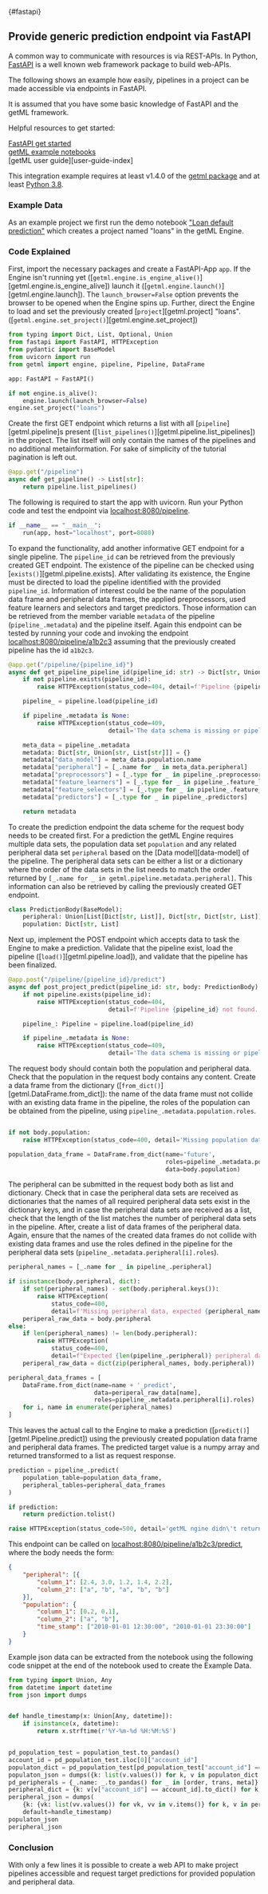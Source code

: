 [](){#fastapi}
## Provide generic prediction endpoint via FastAPI

A common way to communicate with resources is via REST-APIs. In Python, [FastAPI](https://fastapi.tiangolo.com/) is a well known web framework package to build web-APIs.

The following shows an example how easily, pipelines in a project can be made accessible via endpoints in FastAPI.

It is assumed that you have some basic knowledge of FastAPI and the getML framework.

Helpful resources to get started:

[FastAPI get started](https://fastapi.tiangolo.com/tutorial/first-steps/)  
[getML example notebooks](https://github.com/getml/getml-demo)  
[getML user guide][user-guide-index]  

This integration example requires at least v1.4.0 of the [getml package](https://pypi.org/project/getml/) and at least [Python 3.8](https://www.python.org/downloads/).

### Example Data

As an example project we first run the demo notebook ["Loan default prediction"](https://notebooks.getml.com/github/getml/getml-demo/blob/master/loans.ipynb) which creates a project named "loans" in the getML Engine.

### Code Explained

First, import the necessary packages and create a FastAPI-App `app`. If the Engine isn't running yet 
([`getml.engine.is_engine_alive()`][getml.engine.is_engine_alive]) launch it 
([`getml.engine.launch()`][getml.engine.launch]). The `launch_browser=False` 
option prevents the browser to be opened 
when the Engine spins up. Further, direct the Engine to load and set the previously created 
[`project`][getml.project] "loans". ([`getml.engine.set_project()`][getml.engine.set_project])

```python
from typing import Dict, List, Optional, Union
from fastapi import FastAPI, HTTPException
from pydantic import BaseModel
from uvicorn import run
from getml import engine, pipeline, Pipeline, DataFrame

app: FastAPI = FastAPI()

if not engine.is_alive():
    engine.launch(launch_browser=False)
engine.set_project("loans")
```

Create the first GET endpoint which returns a list with all
[`pipeline`][getml.pipeline]s present ([`list_pipelines()`][getml.pipeline.list_pipelines]) in the
project. The list itself will only contain the names of the pipelines and no
additional metainformation. For sake of simplicity of the tutorial pagination is
left out.

```python
@app.get("/pipeline")
async def get_pipeline() -> List[str]:
    return pipeline.list_pipelines()
```

The following is required to start the app with uvicorn. Run your Python code
and test the endpoint via [localhost:8080/pipeline](localhost:8080/pipeline).

```python
if __name__ == "__main__":
    run(app, host="localhost", port=8080)
```


To expand the functionality, add another informative GET endpoint for a single
pipeline. The `pipeline_id` can be retrieved from the previously
created GET endpoint. The existence of the pipeline can be checked using
[`exists()`][getml.pipeline.exists]. After validating its existence, the Engine must be
directed to load the pipeline identified with the provided
`pipeline_id`. Information of interest could be the
name of the population data frame and peripheral data frames, the applied
preprocessors, used feature learners and selectors and target predictors. Those
information can be retrieved from the member variable `metadata` of the
pipeline (`pipeline_.metadata`) and the pipeline itself. 
Again this endpoint can be tested by running your code and invoking the endpoint
[localhost:8080/pipeline/a1b2c3](localhost:8080/pipeline/a1b2c3) assuming that
the previously created pipeline has the id `a1b2c3`.

```python
@app.get("/pipeline/{pipeline_id}")
async def get_pipeline_pipeline_id(pipeline_id: str) -> Dict[str, Union[str, List[str]]]:
    if not pipeline.exists(pipeline_id):
        raise HTTPException(status_code=404, detail=f'Pipeline {pipeline_id} not found.')

    pipeline_ = pipeline.load(pipeline_id)

    if pipeline_.metadata is None:
        raise HTTPException(status_code=409,
                            detail='The data schema is missing or pipeline is incomplete')

    meta_data = pipeline_.metadata
    metadata: Dict[str, Union[str, List[str]]] = {}
    metadata["data_model"] = meta_data.population.name
    metadata["peripheral"] = [_.name for _ in meta_data.peripheral]
    metadata["preprocessors"] = [_.type for _ in pipeline_.preprocessors]
    metadata["feature_learners"] = [_.type for _ in pipeline_.feature_learners]
    metadata["feature_selectors"] = [_.type for _ in pipeline_.feature_selectors]
    metadata["predictors"] = [_.type for _ in pipeline_.predictors]

    return metadata

```

To create the prediction endpoint the data scheme for the request body needs to
be created first. For a prediction the getML Engine requires multiple data sets,
the population data set `population` and any related peripheral data set
`peripheral` based on the [Data model][data-model] of the pipeline. The
peripheral data sets can be either a list or a dictionary where the order of the
data sets in the list needs to match the order returned by
`[_.name for _ in getml.pipeline.metadata.peripheral]`. This information
can also be retrieved by calling the previously created GET endpoint.

```python
class PredictionBody(BaseModel):
    peripheral: Union[List[Dict[str, List]], Dict[str, Dict[str, List]]]
    population: Dict[str, List]
```

Next up, implement the POST endpoint which accepts data to task the Engine to
make a prediction. Validate that the pipeline exist, load the pipeline
([`load()`][getml.pipeline.load]), and validate that the pipeline has been
finalized.

```python
@app.post("/pipeline/{pipeline_id}/predict")
async def post_project_predict(pipeline_id: str, body: PredictionBody) -> Optional[List]:
    if not pipeline.exists(pipeline_id):
        raise HTTPException(status_code=404,
                            detail=f'Pipeline {pipeline_id} not found.')

    pipeline_: Pipeline = pipeline.load(pipeline_id)

    if pipeline_.metadata is None:
        raise HTTPException(status_code=409,
                            detail='The data schema is missing or pipeline is incomplete')
```

The request body should contain both the population and peripheral data. Check
that the population in the request body contains any content. Create a
data frame from the dictionary ([`from_dict()`][getml.DataFrame.from_dict]): the name of
the data frame must not collide with an existing data frame in the pipeline, the
roles of the population can be obtained from the pipeline, using
`pipeline_.metadata.population.roles`.

```python

if not body.population:
    raise HTTPException(status_code=400, detail='Missing population data.')

population_data_frame = DataFrame.from_dict(name='future',
                                            roles=pipeline_.metadata.population.roles,
                                            data=body.population)
```

The peripheral can be submitted in the request body both as list and dictionary.
Check that in case the peripheral data sets are received as dictionaries that
the names of all required peripheral data sets exist in the dictionary keys, and
in case the peripheral data sets are received as a list, check that the length of
the list matches the number of peripheral data sets in the pipeline. After,
create a list of data frames of the peripheral data. Again, ensure that the
names of the created data frames do not collide with existing data frames and
use the roles defined in the pipeline for the peripheral data sets
(`pipeline_.metadata.peripheral[i].roles`).

```python
peripheral_names = [_.name for _ in pipeline_.peripheral]

if isinstance(body.peripheral, dict):
    if set(peripheral_names) - set(body.peripheral.keys()):
        raise HTTPException(
            status_code=400,
            detail=f'Missing peripheral data, expected {peripheral_names}')
    periperal_raw_data = body.peripheral
else:
    if len(peripheral_names) != len(body.peripheral):
        raise HTTPException(
            status_code=400,
            detail=f"Expected {len(pipeline_.peripheral)} peripheral data frames.")
    periperal_raw_data = dict(zip(peripheral_names, body.peripheral))

peripheral_data_frames = [
    DataFrame.from_dict(name=name + '_predict',
                        data=periperal_raw_data[name],
                        roles=pipeline_.metadata.peripheral[i].roles)
    for i, name in enumerate(peripheral_names)
]

```

This leaves the actual call to the Engine to make a prediction
([`predict()`][getml.Pipeline.predict]) using the previously created population data
frame and peripheral data frames. The predicted target value is a numpy array
and returned transformed to a list as request response. 

```python
prediction = pipeline_.predict(
    population_table=population_data_frame,
    peripheral_tables=peripheral_data_frames
)

if prediction:
    return prediction.tolist()

raise HTTPException(status_code=500, detail='getML ngine didn\'t return a result.')

```

This endpoint can be called on
[localhost:8080/pipeline/a1b2c3/predict](localhost:8080/pipeline/a1b2c3/predict),
where the body needs the form: 

```json
{
    "peripheral": [{
        "column_1": [2.4, 3.0, 1.2, 1.4, 2.2],
        "column_2": ["a", "b", "a", "b", "b"]
    }],
    "population": {
        "column_1": [0.2, 0.1],
        "column_2": ["a", "b"],
        "time_stamp": ["2010-01-01 12:30:00", "2010-01-01 23:30:00"]
    }
}
```

Example json data can be extracted from the notebook using the following code
snippet at the end of the notebook used to create the Example Data.

```python
from typing import Union, Any
from datetime import datetime
from json import dumps


def handle_timestamp(x: Union[Any, datetime]):
    if isinstance(x, datetime):
        return x.strftime(r'%Y-%m-%d %H:%M:%S')


pd_population_test = population_test.to_pandas()
account_id = pd_population_test.iloc[0]["account_id"]
populaton_dict = pd_population_test[pd_population_test["account_id"] == account_id].to_dict()
populaton_json = dumps({k: list(v.values()) for k, v in populaton_dict.items()}, default=handle_timestamp)
pd_peripherals = {_.name: _.to_pandas() for _ in [order, trans, meta]}
peripheral_dict = {k: v[v["account_id"] == account_id].to_dict() for k, v in pd_peripherals.items()}
peripheral_json = dumps(
    {k: {vk: list(vv.values()) for vk, vv in v.items()} for k, v in peripheral_dict.items()},
    default=handle_timestamp)
populaton_json
peripheral_json
```

### Conclusion


With only a few lines it is possible to create a web API to make project
pipelines accessible and request target predictions for provided population and
peripheral data.
